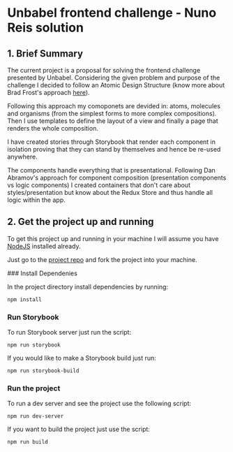 # Unbabel frontend challenge - Nuno Reis solution

## 1. Brief Summary
The current project is a proposal for solving the frontend challenge presented by Unbabel. Considering the given problem and purpose of the challenge I decided to follow an Atomic Design Structure (know more about Brad Frost's approach [here](http://atomicdesign.bradfrost.com/)).

Following this approach my comoponets are devided in: atoms, molecules and organisms (from the simplest forms to more complex compositions). Then I use templates to define the layout of a view and finally a page that renders the whole composition.

I have created stories through Storybook that render each component in isolation proving that they can stand by themselves and hence be re-used anywhere.

The components handle everything that is presentational. Following Dan Abramov's approach for component composition (presentation components vs logic components) I created containers that don't care about styles/presentation but know about the Redux Store and thus handle all logic within the app.

## 2. Get the project up and running
To get this project up and running in your machine I will assume you have [NodeJS](https://nodejs.org/en/) installed already.

Just go to the [project repo](https://github.com/nunobreis/unbabel/) and fork the project into your machine.

### Install Dependenies

In the project directory install dependencies by running:

```
npm install
```

### Run Storybook

To run Storybook server just run the script:

```
npm run storybook
```

If you would like to make a Storybook build just run:
```
npm run storybook-build
```

### Run the project
To run a dev server and see the project use the following script:

```
npm run dev-server
```

If you want to build the project just use the script:

```
npm run build
```
